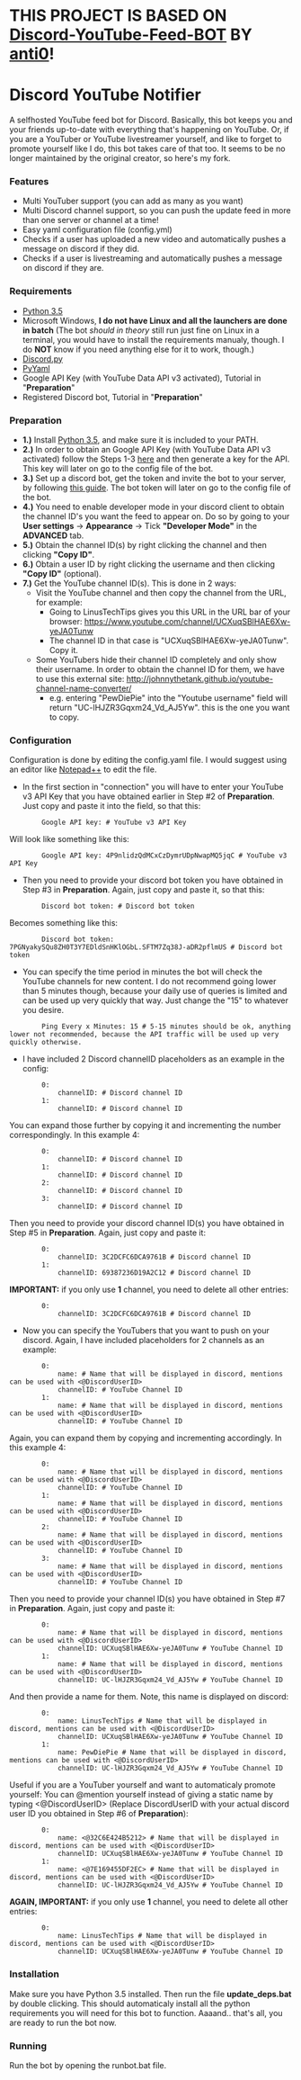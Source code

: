 # THIS PROJECT IS BASED ON [Discord-YouTube-Feed-BOT](https://github.com/anti0/Discord-YouTube-Feed-BOT) BY [anti0](https://github.com/anti0)!

# Discord YouTube Notifier

A selfhosted YouTube feed bot for Discord. Basically, this bot keeps you and your friends up-to-date with everything that's happening on YouTube. Or, if you are a YouTuber or YouTube livestreamer yourself, and like to forget to promote yourself like I do, this bot takes care of that too. It seems to be no longer maintained by the original creator, so here's my fork.

### Features
- Multi YouTuber support (you can add as many as you want)
- Multi Discord channel support, so you can push the update feed in more than one server or channel at a time!
- Easy yaml configuration file (config.yml)
- Checks if a user has uploaded a new video and automatically pushes a message on discord if they did.
- Checks if a user is livestreaming and automatically pushes a message on discord if they are.

### Requirements
- [Python 3.5](https://www.python.org/downloads/release/python-354/)
- Microsoft Windows, **I do not have Linux and all the launchers are done in batch**
(The bot *should in theory* still run just fine on Linux in a terminal, you would have to install the requirements manualy, though. I do **NOT** know if you need anything else for it to work, though.)
- [Discord.py](https://github.com/Rapptz/discord.py)
- [PyYaml](https://github.com/yaml/pyyaml)
- Google API Key (with YouTube Data API v3 activated), Tutorial in "**Preparation**"
- Registered Discord bot, Tutorial in "**Preparation**"

### Preparation
- **1.)** Install [Python 3.5](https://www.python.org/downloads/release/python-354/), and make sure it is included to your PATH.
- **2.)** In order to obtain an Google API Key (with YouTube Data API v3 activated) follow the Steps 1-3 [here](https://developers.google.com/youtube/v3/getting-started) and then generate a key for the API. This key will later on go to the config file of the bot.
- **3.)** Set up a discord bot, get the token and invite the bot to your server, by following [this guide](https://github.com/reactiflux/discord-irc/wiki/Creating-a-discord-bot-&-getting-a-token). The bot token will later on go to the config file of the bot.
- **4.)** You need to enable developer mode in your discord client to obtain the channel ID's you want the feed to appear on. Do so by going to your **User settings** -> **Appearance** -> Tick **"Developer Mode"** in the **ADVANCED** tab.
- **5.)** Obtain the channel ID(s) by right clicking the channel and then clicking **"Copy ID"**.
- **6.)** Obtain a user ID by right clicking the username and then clicking **"Copy ID"** (optional).
- **7.)** Get the YouTube channel ID(s). This is done in 2 ways:
     - Visit the YouTube channel and then copy the channel from the URL, for example:
       - Going to LinusTechTips gives you this URL in the URL bar of your browser: https://www.youtube.com/channel/UCXuqSBlHAE6Xw-yeJA0Tunw
       - The channel ID in that case is "UCXuqSBlHAE6Xw-yeJA0Tunw". Copy it.
     - Some YouTubers hide their channel ID completely and only show their username. In order to obtain the channel ID for them, we have to use this external site: http://johnnythetank.github.io/youtube-channel-name-converter/
       - e.g. entering "PewDiePie" into the "Youtube username" field will return "UC-lHJZR3Gqxm24_Vd_AJ5Yw". this is the one you want to copy.

### Configuration

Configuration is done by editing the config.yaml file. I would suggest using an editor like [Notepad++](https://notepad-plus-plus.org/) to edit the file.

- In the first section in "connection" you will have to enter your YouTube v3 API Key that you have obtained earlier in Step #2 of **Preparation**. Just copy and paste it into the field, so that this:
```
        Google API key: # YouTube v3 API Key
```

Will look like something like this:

```
        Google API key: 4P9nlidzQdMCxCzDymrUDpNwapMQ5jqC # YouTube v3 API Key
```

- Then you need to provide your discord bot token you have obtained in Step #3 in **Preparation**. Again, just copy and paste it, so that this:
```
        Discord bot token: # Discord bot token
```

Becomes something like this:
```
        Discord bot token: 7PGNyakySQu8ZH0T3Y7EDldSnHKlOGbL.SFTM7Zq38J-aDR2pflmUS # Discord bot token
```

- You can specify the time period in minutes the bot will check the YouTube channels for new content. I do not recommend going lower than 5 minutes though, because your daily use of queries is limited and can be used up very quickly that way. Just change the "15" to whatever you desire. 
```
        Ping Every x Minutes: 15 # 5-15 minutes should be ok, anything lower not recommended, because the API traffic will be used up very quickly otherwise.
```

- I have included 2 Discord channelID placeholders as an example in the config:
```
        0:
            channelID: # Discord channel ID
        1:
            channelID: # Discord channel ID
```

You can expand those further by copying it and incrementing the number correspondingly. In this example 4:
```
        0:
            channelID: # Discord channel ID
        1:
            channelID: # Discord channel ID
        2:
            channelID: # Discord channel ID
        3:
            channelID: # Discord channel ID
```

Then you need to provide your discord channel ID(s) you have obtained in Step #5 in **Preparation**. Again, just copy and paste it:
```
        0:
            channelID: 3C2DCFC6DCA9761B # Discord channel ID
        1:
            channelID: 69387236D19A2C12 # Discord channel ID
```
**IMPORTANT:** if you only use **1** channel, you need to delete all other entries:
```
        0:
            channelID: 3C2DCFC6DCA9761B # Discord channel ID
```

- Now you can specify the YouTubers that you want to push on your discord. Again, I have included placeholders for 2 channels as an example:
```
        0:
            name: # Name that will be displayed in discord, mentions can be used with <@DiscordUserID>
            channelID: # YouTube Channel ID
        1:
            name: # Name that will be displayed in discord, mentions can be used with <@DiscordUserID>
            channelID: # YouTube Channel ID
```

Again, you can expand them by copying and incrementing accordingly. In this example 4:
```
        0:
            name: # Name that will be displayed in discord, mentions can be used with <@DiscordUserID>
            channelID: # YouTube Channel ID
        1:
            name: # Name that will be displayed in discord, mentions can be used with <@DiscordUserID>
            channelID: # YouTube Channel ID
        2:
            name: # Name that will be displayed in discord, mentions can be used with <@DiscordUserID>
            channelID: # YouTube Channel ID
        3:
            name: # Name that will be displayed in discord, mentions can be used with <@DiscordUserID>
            channelID: # YouTube Channel ID
```

Then you need to provide your channel ID(s) you have obtained in Step #7 in **Preparation**. Again, just copy and paste it:
```
        0:
            name: # Name that will be displayed in discord, mentions can be used with <@DiscordUserID>
            channelID: UCXuqSBlHAE6Xw-yeJA0Tunw # YouTube Channel ID
        1:
            name: # Name that will be displayed in discord, mentions can be used with <@DiscordUserID>
            channelID: UC-lHJZR3Gqxm24_Vd_AJ5Yw # YouTube Channel ID
```

And then provide a name for them. Note, this name is displayed on discord:
```
        0:
            name: LinusTechTips # Name that will be displayed in discord, mentions can be used with <@DiscordUserID>
            channelID: UCXuqSBlHAE6Xw-yeJA0Tunw # YouTube Channel ID
        1:
            name: PewDiePie # Name that will be displayed in discord, mentions can be used with <@DiscordUserID>
            channelID: UC-lHJZR3Gqxm24_Vd_AJ5Yw # YouTube Channel ID
```

Useful if you are a YouTuber yourself and want to automaticaly promote yourself: You can @mention yourself instead of giving a static name by typing <@DiscordUserID> (Replace DiscordUserID with your actual discord user ID you obtained in Step #6 of **Preparation**):
```
        0:
            name: <@32C6E424B5212> # Name that will be displayed in discord, mentions can be used with <@DiscordUserID>
            channelID: UCXuqSBlHAE6Xw-yeJA0Tunw # YouTube Channel ID
        1:
            name: <@7E169455DF2EC> # Name that will be displayed in discord, mentions can be used with <@DiscordUserID>
            channelID: UC-lHJZR3Gqxm24_Vd_AJ5Yw # YouTube Channel ID
```

**AGAIN, IMPORTANT:** if you only use **1** channel, you need to delete all other entries:
```
        0:
            name: LinusTechTips # Name that will be displayed in discord, mentions can be used with <@DiscordUserID>
            channelID: UCXuqSBlHAE6Xw-yeJA0Tunw # YouTube Channel ID
```

### Installation
Make sure you have Python 3.5 installed.
Then run the file **update_deps.bat** by double clicking.
This should automaticaly install all the python requirements you will need for this bot to function.
Aaaand.. that's all, you are ready to run the bot now.

### Running
Run the bot by opening the runbot.bat file.
